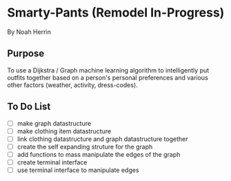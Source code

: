 # Smarty-Pants (Remodel In-Progress)
By Noah Herrin
## Purpose
  To use a Dijkstra / Graph machine learning algorithm to intelligently put outfits together based on a person's personal preferences and various other factors (weather, activity, dress-codes).

## To Do List
 - [ ] make graph datastructure
 - [ ] make clothing item datastructure
 - [ ] link clothing datastructure and graph datastructure together
 - [ ] create the self expanding struture for the graph
 - [ ] add functions to mass manipulate the edges of the graph
 - [ ] create terminal interface
 - [ ] use terminal interface to manipulate edges
